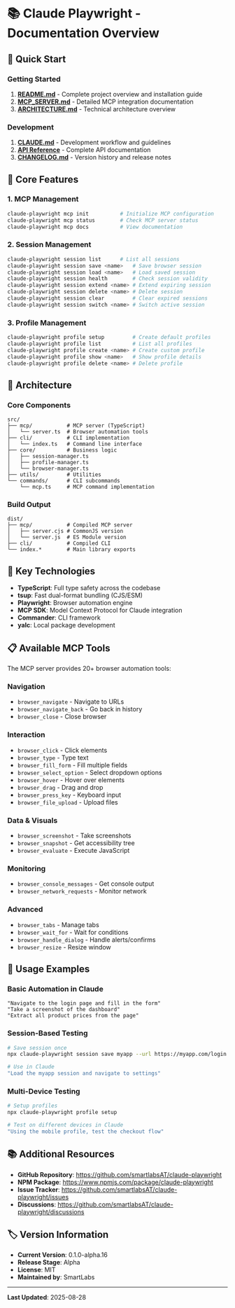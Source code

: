 # 📚 Claude Playwright - Documentation Overview

## 🚀 Quick Start

### Getting Started
1. **[README.md](../README.md)** - Complete project overview and installation guide
2. **[MCP_SERVER.md](MCP_SERVER.md)** - Detailed MCP integration documentation
3. **[ARCHITECTURE.md](../ARCHITECTURE.md)** - Technical architecture overview

### Development
1. **[CLAUDE.md](../CLAUDE.md)** - Development workflow and guidelines
2. **[API Reference](api.md)** - Complete API documentation
3. **[CHANGELOG.md](../CHANGELOG.md)** - Version history and release notes

## 🎯 Core Features

### 1. MCP Management
```bash
claude-playwright mcp init          # Initialize MCP configuration
claude-playwright mcp status        # Check MCP server status
claude-playwright mcp docs          # View documentation
```

### 2. Session Management
```bash
claude-playwright session list      # List all sessions
claude-playwright session save <name>   # Save browser session
claude-playwright session load <name>   # Load saved session
claude-playwright session health        # Check session validity
claude-playwright session extend <name> # Extend expiring session
claude-playwright session delete <name> # Delete session
claude-playwright session clear         # Clear expired sessions
claude-playwright session switch <name> # Switch active session
```

### 3. Profile Management
```bash
claude-playwright profile setup         # Create default profiles
claude-playwright profile list          # List all profiles
claude-playwright profile create <name> # Create custom profile
claude-playwright profile show <name>   # Show profile details
claude-playwright profile delete <name> # Delete profile
```

## 📁 Architecture

### Core Components
```
src/
├── mcp/           # MCP server (TypeScript)
│   └── server.ts  # Browser automation tools
├── cli/           # CLI implementation
│   └── index.ts   # Command line interface
├── core/          # Business logic
│   ├── session-manager.ts
│   ├── profile-manager.ts
│   └── browser-manager.ts
├── utils/         # Utilities
└── commands/      # CLI subcommands
    └── mcp.ts     # MCP command implementation
```

### Build Output
```
dist/
├── mcp/           # Compiled MCP server
│   ├── server.cjs # CommonJS version
│   └── server.js  # ES Module version
├── cli/           # Compiled CLI
└── index.*        # Main library exports
```

## 🔧 Key Technologies

- **TypeScript**: Full type safety across the codebase
- **tsup**: Fast dual-format bundling (CJS/ESM)
- **Playwright**: Browser automation engine
- **MCP SDK**: Model Context Protocol for Claude integration
- **Commander**: CLI framework
- **yalc**: Local package development

## 📋 Available MCP Tools

The MCP server provides 20+ browser automation tools:

### Navigation
- `browser_navigate` - Navigate to URLs
- `browser_navigate_back` - Go back in history
- `browser_close` - Close browser

### Interaction
- `browser_click` - Click elements
- `browser_type` - Type text
- `browser_fill_form` - Fill multiple fields
- `browser_select_option` - Select dropdown options
- `browser_hover` - Hover over elements
- `browser_drag` - Drag and drop
- `browser_press_key` - Keyboard input
- `browser_file_upload` - Upload files

### Data & Visuals
- `browser_screenshot` - Take screenshots
- `browser_snapshot` - Get accessibility tree
- `browser_evaluate` - Execute JavaScript

### Monitoring
- `browser_console_messages` - Get console output
- `browser_network_requests` - Monitor network

### Advanced
- `browser_tabs` - Manage tabs
- `browser_wait_for` - Wait for conditions
- `browser_handle_dialog` - Handle alerts/confirms
- `browser_resize` - Resize window

## 🚀 Usage Examples

### Basic Automation in Claude
```
"Navigate to the login page and fill in the form"
"Take a screenshot of the dashboard"
"Extract all product prices from the page"
```

### Session-Based Testing
```bash
# Save session once
npx claude-playwright session save myapp --url https://myapp.com/login

# Use in Claude
"Load the myapp session and navigate to settings"
```

### Multi-Device Testing
```bash
# Setup profiles
npx claude-playwright profile setup

# Test on different devices in Claude
"Using the mobile profile, test the checkout flow"
```

## 📚 Additional Resources

- **GitHub Repository**: https://github.com/smartlabsAT/claude-playwright
- **NPM Package**: https://www.npmjs.com/package/claude-playwright
- **Issue Tracker**: https://github.com/smartlabsAT/claude-playwright/issues
- **Discussions**: https://github.com/smartlabsAT/claude-playwright/discussions

## 🏷️ Version Information

- **Current Version**: 0.1.0-alpha.16
- **Release Stage**: Alpha
- **License**: MIT
- **Maintained by**: SmartLabs

---

**Last Updated**: 2025-08-28